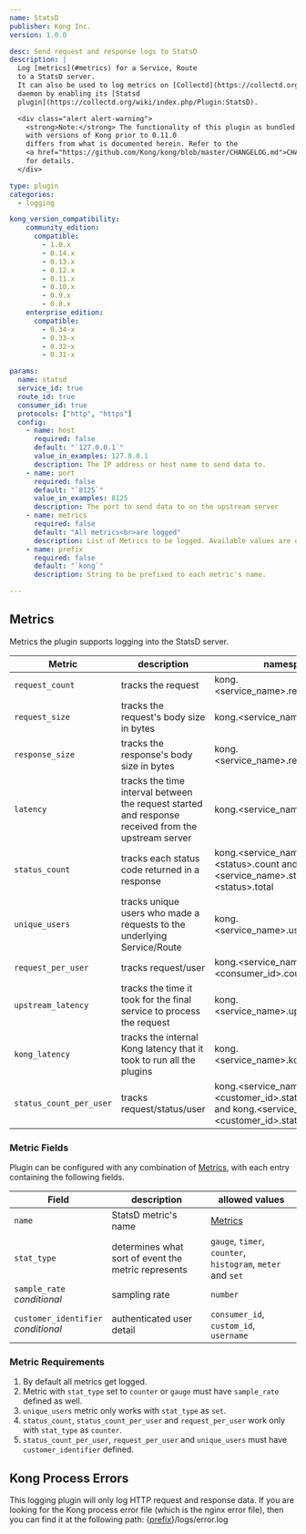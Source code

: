 ```yaml
---
name: StatsD
publisher: Kong Inc.
version: 1.0.0

desc: Send request and response logs to StatsD
description: |
  Log [metrics](#metrics) for a Service, Route
  to a StatsD server.
  It can also be used to log metrics on [Collectd](https://collectd.org/)
  daemon by enabling its [Statsd
  plugin](https://collectd.org/wiki/index.php/Plugin:StatsD).

  <div class="alert alert-warning">
    <strong>Note:</strong> The functionality of this plugin as bundled
    with versions of Kong prior to 0.11.0
    differs from what is documented herein. Refer to the
    <a href="https://github.com/Kong/kong/blob/master/CHANGELOG.md">CHANGELOG</a>
    for details.
  </div>

type: plugin
categories:
  - logging

kong_version_compatibility:
    community_edition:
      compatible:
        - 1.0.x
        - 0.14.x
        - 0.13.x
        - 0.12.x
        - 0.11.x
        - 0.10.x
        - 0.9.x
        - 0.8.x
    enterprise_edition:
      compatible:
        - 0.34-x
        - 0.33-x
        - 0.32-x
        - 0.31-x

params:
  name: statsd
  service_id: true
  route_id: true
  consumer_id: true
  protocols: ["http", "https"]
  config:
    - name: host
      required: false
      default: "`127.0.0.1`"
      value_in_examples: 127.0.0.1
      description: The IP address or host name to send data to.
    - name: port
      required: false
      default: "`8125`"
      value_in_examples: 8125
      description: The port to send data to on the upstream server
    - name: metrics
      required: false
      default: "All metrics<br>are logged"
      description: List of Metrics to be logged. Available values are described under [Metrics](#metrics).
    - name: prefix
      required: false
      default: "`kong`"
      description: String to be prefixed to each metric's name.

---
```


## Metrics

Metrics the plugin supports logging into the StatsD server.

Metric                     | description | namespace
---                        | ---         | ---
`request_count`            | tracks the request | kong.\<service_name>.request.count
`request_size`             | tracks the request's body size in bytes | kong.\<service_name>.request.size
`response_size`            | tracks the response's body size in bytes | kong.\<service_name>.response.size
`latency`                  | tracks the time interval between the request started and response received from the upstream server | kong.\<service_name>.latency
`status_count`             | tracks each status code returned in a response | kong.\<service_name>.status.\<status>.count and kong.\<service_name>.status.\<status>.total
`unique_users`             | tracks unique users who made a requests to the underlying Service/Route | kong.\<service_name>.user.uniques
`request_per_user`         | tracks request/user | kong.\<service_name>.user.\<consumer_id>.count
`upstream_latency`         | tracks the time it took for the final service to process the request | kong.\<service_name>.upstream_latency
`kong_latency`             | tracks the internal Kong latency that it took to run all the plugins | kong.\<service_name>.kong_latency
`status_count_per_user`    | tracks request/status/user | kong.\<service_name>.user.\<customer_id>.status.\<status> and kong.\<service_name>.user.\<customer_id>.status.total

### Metric Fields

Plugin can be configured with any combination of [Metrics](#metrics), with each entry containing the following fields.

Field         | description                                             | allowed values
---           | ---                                                     | ---
`name`          | StatsD metric's name                                  | [Metrics](#metrics)
`stat_type`     | determines what sort of event the metric represents   | `gauge`, `timer`, `counter`, `histogram`, `meter` and `set`|
`sample_rate`<br>*conditional*   | sampling rate                        | `number`
`customer_identifier`<br>*conditional*| authenticated user detail       | `consumer_id`, `custom_id`, `username`

### Metric Requirements

1.  By default all metrics get logged.
2.  Metric with `stat_type` set to `counter` or `gauge` must have `sample_rate` defined as well.
3.  `unique_users` metric only works with `stat_type` as `set`.
4.  `status_count`, `status_count_per_user` and `request_per_user` work only with `stat_type`  as `counter`.
5.  `status_count_per_user`, `request_per_user` and `unique_users` must have `customer_identifier` defined.


## Kong Process Errors

This logging plugin will only log HTTP request and response data. If you are
looking for the Kong process error file (which is the nginx error file), then
you can find it at the following path:
{[prefix](/{{site.data.kong_latest.release}}/configuration/#prefix)}/logs/error.log
